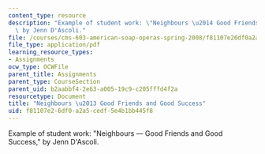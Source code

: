 ```yaml
---
content_type: resource
description: "Example of student work: \"Neighbours \u2014 Good Friends and Good Success,\"\
  \ by Jenn D'Ascoli."
file: /courses/cms-603-american-soap-operas-spring-2008/f81107e26df0a2a5cedf5e4b1bb445f8_dascoli.pdf
file_type: application/pdf
learning_resource_types:
- Assignments
ocw_type: OCWFile
parent_title: Assignments
parent_type: CourseSection
parent_uid: b2aabbf4-2e63-a005-19c9-c205fffd4f2a
resourcetype: Document
title: "Neighbours \u2013 Good Friends and Good Success"
uid: f81107e2-6df0-a2a5-cedf-5e4b1bb445f8
---
```

Example of student work: "Neighbours — Good Friends and Good Success," by Jenn D'Ascoli.